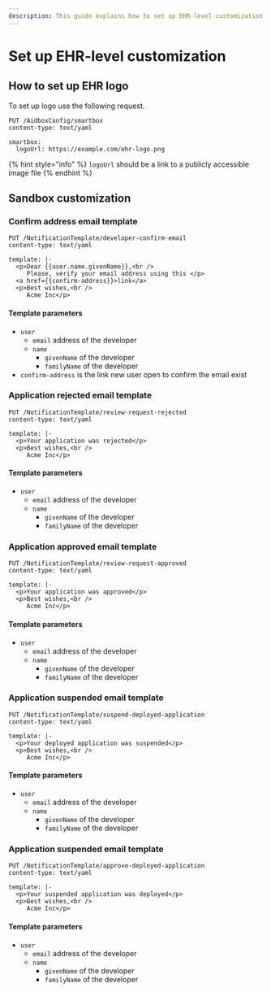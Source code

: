 ```yaml
---
description: This guide explains how to set up EHR-level customization
---
```


# Set up EHR-level customization

## How to set up EHR logo

To set up logo use the following request.

```http
PUT /AidboxConfig/smartbox
content-type: text/yaml

smartbox:
  logoUrl: https://example.com/ehr-logo.png
```

{% hint style="info" %}
`logoUrl` should be a link to a publicly accessible image file
{% endhint %}

## Sandbox customization

### Confirm address email template

```http
PUT /NotificationTemplate/developer-confirm-email
content-type: text/yaml

template: |-
  <p>Dear {{user.name.givenName}},<br />
     Please, verify your email address using this </p>
  <a href={{confirm-address}}>link</a>
  <p>Best wishes,<br />
     Acme Inc</p>
```

#### Template parameters

* `user`
  * `email` address of the developer
  * `name`
    * `givenName`  of the developer
    * `familyName` of the developer
* `confirm-address` is the link new user open to confirm the email exist

### Application rejected email template

```
PUT /NotificationTemplate/review-request-rejected
content-type: text/yaml

template: |-
  <p>Your application was rejected</p>
  <p>Best wishes,<br />
     Acme Inc</p>
```

#### Template parameters

* `user`
  * `email` address of the developer
  * `name`
    * `givenName`  of the developer
    * `familyName` of the developer

### &#x20;Application approved email template

```
PUT /NotificationTemplate/review-request-approved
content-type: text/yaml

template: |-
  <p>Your application was approved</p>
  <p>Best wishes,<br />
     Acme Inc</p>
```

#### Template parameters

* `user`
  * `email` address of the developer
  * `name`
    * `givenName`  of the developer
    * `familyName` of the developer

### Application suspended email template

```
PUT /NotificationTemplate/suspend-deployed-application
content-type: text/yaml

template: |-
  <p>Your deployed application was suspended</p>
  <p>Best wishes,<br />
     Acme Inc</p>
```

#### Template parameters

* `user`
  * `email` address of the developer
  * `name`
    * `givenName`  of the developer
    * `familyName` of the developer

### Application suspended email template

```
PUT /NotificationTemplate/approve-deployed-application
content-type: text/yaml

template: |-
  <p>Your suspended application was deployed</p>
  <p>Best wishes,<br />
     Acme Inc</p>
```

#### Template parameters

* `user`
  * `email` address of the developer
  * `name`
    * `givenName`  of the developer
    * `familyName` of the developer
